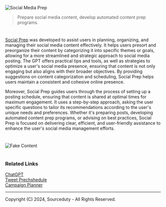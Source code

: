 ![Social Media Prep](https://github.com/user-attachments/assets/4381c65b-5708-4eb2-a8c3-51370fe61ee6)

> Prepare social media content, develop automated content prep programs.

#

[Social Prep](https://chatgpt.com/g/g-SGtETL4hC-social-prep) was developed to assist users in planning, organizing, and managing their social media content effectively. It helps users presort and preorganize their content by categorizing it into specific themes or goals, allowing for a more streamlined and strategic approach to social media posting. The GPT offers practical tips and tools, as well as strategies to optimize a user's social media presence, ensuring that content is not only engaging but also aligns with their broader objectives. By providing suggestions on content categorization and scheduling, Social Prep helps users maintain a consistent and cohesive online presence.

Moreover, Social Prep guides users through the process of setting up a posting schedule, ensuring that content is shared at optimal times for maximum engagement. It uses a step-by-step approach, asking the user specific questions to tailor its recommendations according to the user's unique needs and preferences. Whether it's preparing posts, developing automated content prep programs, or advising on best practices, Social Prep is focused on delivering clear, efficient, and user-friendly assistance to enhance the user's social media management efforts.

#

![Fake Content](https://github.com/user-attachments/assets/6e821887-9b6c-4aed-b6d8-47bc8da8a2b4)

#
### Related Links

[ChatGPT](https://github.com/sourceduty/ChatGPT)
<br>
[Tweet Prechshedule](https://github.com/sourceduty/Tweet_Prescheduler)
<br>
[Campaign Planner](https://github.com/sourceduty/Campaign_Planner)

***
Copyright (C) 2024, Sourceduty - All Rights Reserved.
